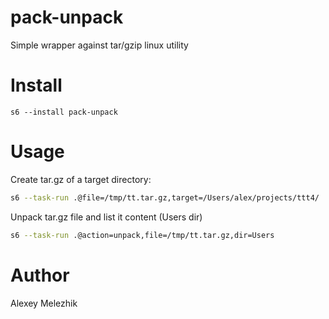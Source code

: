 # pack-unpack

Simple wrapper against tar/gzip linux utility

# Install

    s6 --install pack-unpack

# Usage

Create tar.gz of a target directory:

```bash
s6 --task-run .@file=/tmp/tt.tar.gz,target=/Users/alex/projects/ttt4/
```

Unpack tar.gz file and list it content (Users dir)

```bash
s6 --task-run .@action=unpack,file=/tmp/tt.tar.gz,dir=Users
```

# Author

Alexey Melezhik
